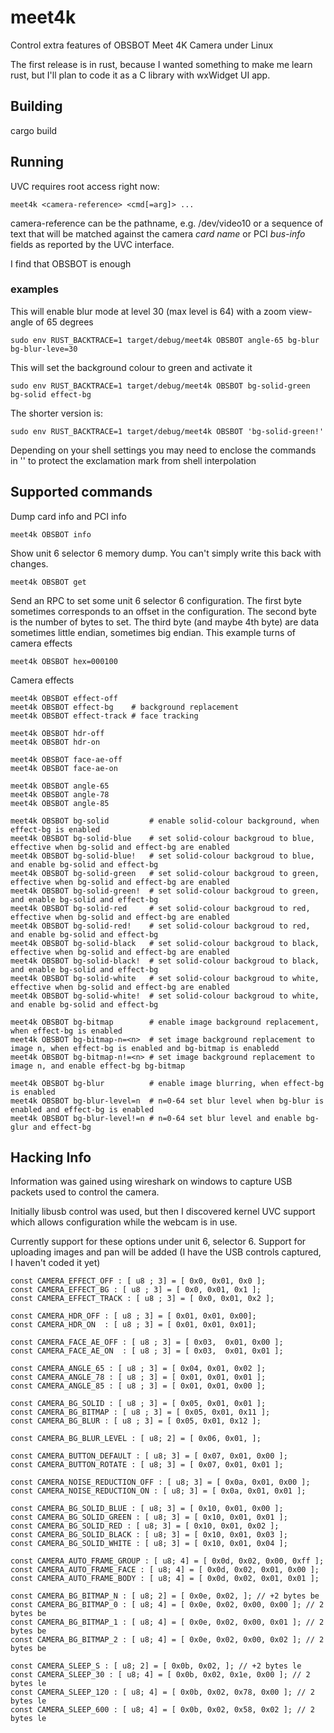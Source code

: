 # meet4k
Control extra features of OBSBOT Meet 4K Camera under Linux

The first release is in rust, because I wanted something to make me learn rust, but I'll plan to code it as a C library with wxWidget UI app.

## Building

cargo build

## Running

UVC requires root access right now:

    meet4k <camera-reference> <cmd[=arg]> ...

camera-reference can be the pathname, e.g. /dev/video10 or a sequence of text that will be matched against the camera *card name* or PCI *bus-info* fields as reported by the UVC interface. 

I find that OBSBOT is enough

### examples

This will enable blur mode at level 30 (max level is 64) with a zoom view-angle of 65 degrees

    sudo env RUST_BACKTRACE=1 target/debug/meet4k OBSBOT angle-65 bg-blur bg-blur-leve=30

This will set the background colour to green and activate it

    sudo env RUST_BACKTRACE=1 target/debug/meet4k OBSBOT bg-solid-green bg-solid effect-bg

The shorter version is:

    sudo env RUST_BACKTRACE=1 target/debug/meet4k OBSBOT 'bg-solid-green!'

Depending on your shell settings you may need to enclose the commands in '' to protect the exclamation mark from shell interpolation

## Supported commands

Dump card info and PCI info

    meet4k OBSBOT info

Show unit 6 selector 6 memory dump. You can't simply write this back with changes.

    meet4k OBSBOT get

Send an RPC to set some unit 6 selector 6 configuration. The first byte sometimes corresponds to an offset in the configuration. The second byte is the number of bytes to set. The third byte (and maybe 4th byte) are data sometimes little endian, sometimes big endian. This example turns of camera effects

    meet4k OBSBOT hex=000100

Camera effects

    meet4k OBSBOT effect-off
    meet4k OBSBOT effect-bg    # background replacement
    meet4k OBSBOT effect-track # face tracking

    meet4k OBSBOT hdr-off
    meet4k OBSBOT hdr-on

    meet4k OBSBOT face-ae-off
    meet4k OBSBOT face-ae-on

    meet4k OBSBOT angle-65
    meet4k OBSBOT angle-78
    meet4k OBSBOT angle-85

    meet4k OBSBOT bg-solid         # enable solid-colour background, when effect-bg is enabled
    meet4k OBSBOT bg-solid-blue    # set solid-colour backgroud to blue, effective when bg-solid and effect-bg are enabled
    meet4k OBSBOT bg-solid-blue!   # set solid-colour backgroud to blue, and enable bg-solid and effect-bg
    meet4k OBSBOT bg-solid-green   # set solid-colour backgroud to green, effective when bg-solid and effect-bg are enabled
    meet4k OBSBOT bg-solid-green!  # set solid-colour backgroud to green, and enable bg-solid and effect-bg
    meet4k OBSBOT bg-solid-red     # set solid-colour backgroud to red, effective when bg-solid and effect-bg are enabled
    meet4k OBSBOT bg-solid-red!    # set solid-colour backgroud to red, and enable bg-solid and effect-bg
    meet4k OBSBOT bg-solid-black   # set solid-colour backgroud to black, effective when bg-solid and effect-bg are enabled
    meet4k OBSBOT bg-solid-black!  # set solid-colour backgroud to black, and enable bg-solid and effect-bg
    meet4k OBSBOT bg-solid-white   # set solid-colour backgroud to white, effective when bg-solid and effect-bg are enabled
    meet4k OBSBOT bg-solid-white!  # set solid-colour backgroud to white, and enable bg-solid and effect-bg

    meet4k OBSBOT bg-bitmap        # enable image background replacement, when effect-bg is enabled
    meet4k OBSBOT bg-bitmap-n=<n>  # set image background replacement to image n, when effect-bg is enabled and bg-bitmap is enabledd
    meet4k OBSBOT bg-bitmap-n!=<n> # set image background replacement to image n, and enable effect-bg bg-bitmap

    meet4k OBSBOT bg-blur          # enable image blurring, when effect-bg is enabled
    meet4k OBSBOT bg-blur-level=n  # n=0-64 set blur level when bg-blur is enabled and effect-bg is enabled
    meet4k OBSBOT bg-blur-level!=n # n=0-64 set blur level and enable bg-glur and effect-bg





## Hacking Info

Information was gained using wireshark on windows to capture USB packets used to control the camera.

Initially libusb control was used, but then I discovered kernel UVC support which allows configuration while the webcam is in use.

Currently support for these options under unit 6, selector 6. Support for uploading images and pan will be added (I have the USB controls captured, I haven't coded it yet)


    const CAMERA_EFFECT_OFF : [ u8 ; 3] = [ 0x0, 0x01, 0x0 ];
    const CAMERA_EFFECT_BG : [ u8 ; 3] = [ 0x0, 0x01, 0x1 ];
    const CAMERA_EFFECT_TRACK : [ u8 ; 3] = [ 0x0, 0x01, 0x2 ];

    const CAMERA_HDR_OFF : [ u8 ; 3] = [ 0x01, 0x01, 0x00];
    const CAMERA_HDR_ON  : [ u8 ; 3] = [ 0x01, 0x01, 0x01];

    const CAMERA_FACE_AE_OFF : [ u8 ; 3] = [ 0x03,  0x01, 0x00 ];
    const CAMERA_FACE_AE_ON  : [ u8 ; 3] = [ 0x03,  0x01, 0x01 ];

    const CAMERA_ANGLE_65 : [ u8 ; 3] = [ 0x04, 0x01, 0x02 ];
    const CAMERA_ANGLE_78 : [ u8 ; 3] = [ 0x01, 0x01, 0x01 ];
    const CAMERA_ANGLE_85 : [ u8 ; 3] = [ 0x01, 0x01, 0x00 ];

    const CAMERA_BG_SOLID : [ u8 ; 3] = [ 0x05, 0x01, 0x01 ];
    const CAMERA_BG_BITMAP : [ u8 ; 3] = [ 0x05, 0x01, 0x11 ];
    const CAMERA_BG_BLUR : [ u8 ; 3] = [ 0x05, 0x01, 0x12 ];

    const CAMERA_BG_BLUR_LEVEL : [ u8; 2] = [ 0x06, 0x01, ];

    const CAMERA_BUTTON_DEFAULT : [ u8; 3] = [ 0x07, 0x01, 0x00 ];
    const CAMERA_BUTTON_ROTATE : [ u8; 3] = [ 0x07, 0x01, 0x01 ];

    const CAMERA_NOISE_REDUCTION_OFF : [ u8; 3] = [ 0x0a, 0x01, 0x00 ];
    const CAMERA_NOISE_REDUCTION_ON : [ u8; 3] = [ 0x0a, 0x01, 0x01 ];

    const CAMERA_BG_SOLID_BLUE : [ u8; 3] = [ 0x10, 0x01, 0x00 ];
    const CAMERA_BG_SOLID_GREEN : [ u8; 3] = [ 0x10, 0x01, 0x01 ];
    const CAMERA_BG_SOLID_RED : [ u8; 3] = [ 0x10, 0x01, 0x02 ];
    const CAMERA_BG_SOLID_BLACK : [ u8; 3] = [ 0x10, 0x01, 0x03 ];
    const CAMERA_BG_SOLID_WHITE : [ u8; 3] = [ 0x10, 0x01, 0x04 ];

    const CAMERA_AUTO_FRAME_GROUP : [ u8; 4] = [ 0x0d, 0x02, 0x00, 0xff ];
    const CAMERA_AUTO_FRAME_FACE : [ u8; 4] = [ 0x0d, 0x02, 0x01, 0x00 ];
    const CAMERA_AUTO_FRAME_BODY : [ u8; 4] = [ 0x0d, 0x02, 0x01, 0x01 ];

    const CAMERA_BG_BITMAP_N : [ u8; 2] = [ 0x0e, 0x02, ]; // +2 bytes be
    const CAMERA_BG_BITMAP_0 : [ u8; 4] = [ 0x0e, 0x02, 0x00, 0x00 ]; // 2 bytes be
    const CAMERA_BG_BITMAP_1 : [ u8; 4] = [ 0x0e, 0x02, 0x00, 0x01 ]; // 2 bytes be
    const CAMERA_BG_BITMAP_2 : [ u8; 4] = [ 0x0e, 0x02, 0x00, 0x02 ]; // 2 bytes be

    const CAMERA_SLEEP_S : [ u8; 2] = [ 0x0b, 0x02, ]; // +2 bytes le
    const CAMERA_SLEEP_30 : [ u8; 4] = [ 0x0b, 0x02, 0x1e, 0x00 ]; // 2 bytes le
    const CAMERA_SLEEP_120 : [ u8; 4] = [ 0x0b, 0x02, 0x78, 0x00 ]; // 2 bytes le
    const CAMERA_SLEEP_600 : [ u8; 4] = [ 0x0b, 0x02, 0x58, 0x02 ]; // 2 bytes le
